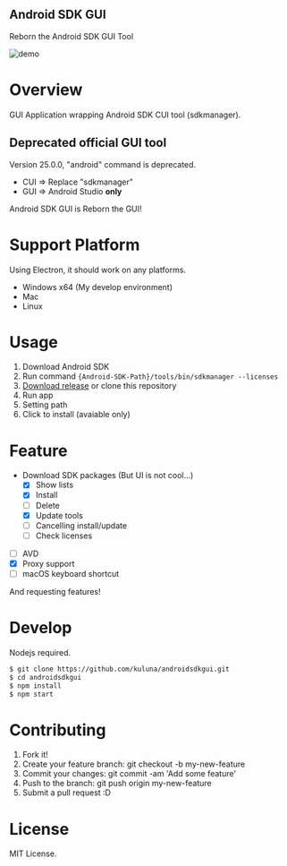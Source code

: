 Android SDK GUI
---
Reborn the Android SDK GUI Tool

![demo](docs/images/demo.gif)

# Overview
GUI Application wrapping Android SDK CUI tool (sdkmanager).  

## Deprecated official GUI tool
Version 25.0.0, "android" command is deprecated.

- CUI => Replace "sdkmanager"
- GUI => Android Studio **only**

Android SDK GUI is Reborn the GUI!

# Support Platform
Using Electron, it should work on any platforms.

- Windows x64 (My develop environment)
- Mac
- Linux

# Usage
1. Download Android SDK
1. Run command `{Android-SDK-Path}/tools/bin/sdkmanager --licenses`
1. [Download release](https://github.com/kuluna/androidsdkgui/releases) or clone this repository
1. Run app
1. Setting path
1. Click to install (avaiable only)

# Feature
- Download SDK packages (But UI is not cool...)
  - [x] Show lists
  - [x] Install
  - [ ] Delete
  - [x] Update tools
  - [ ] Cancelling install/update
  - [ ] Check licenses
- [ ] AVD
- [x] Proxy support
- [ ] macOS keyboard shortcut

And requesting features!

# Develop
Nodejs required.

```bash
$ git clone https://github.com/kuluna/androidsdkgui.git
$ cd androidsdkgui
$ npm install
$ npm start
```

# Contributing
1. Fork it!
1. Create your feature branch: git checkout -b my-new-feature
1. Commit your changes: git commit -am 'Add some feature'
1. Push to the branch: git push origin my-new-feature
1. Submit a pull request :D

# License
MIT License.

